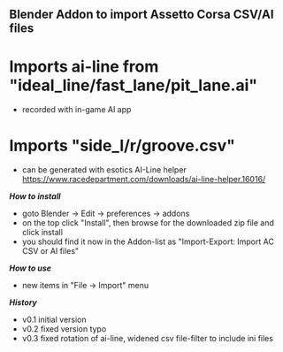 ## Blender Addon to import Assetto Corsa CSV/AI files

# Imports ai-line from "ideal_line/fast_lane/pit_lane.ai"
 - recorded with in-game AI app

# Imports "side_l/r/groove.csv"
 - can be generated with esotics AI-Line helper https://www.racedepartment.com/downloads/ai-line-helper.16016/

***How to install***
 - goto Blender -> Edit -> preferences -> addons
 - on the top click "Install", then browse for the downloaded zip file and click install
 - you should find it now in the Addon-list as
   "Import-Export: Import AC CSV or AI files"

***How to use***
 - new items in "File -> Import" menu

***History***
 - v0.1 initial version
 - v0.2 fixed version typo
 - v0.3 fixed rotation of ai-line, widened csv file-filter to include ini files
